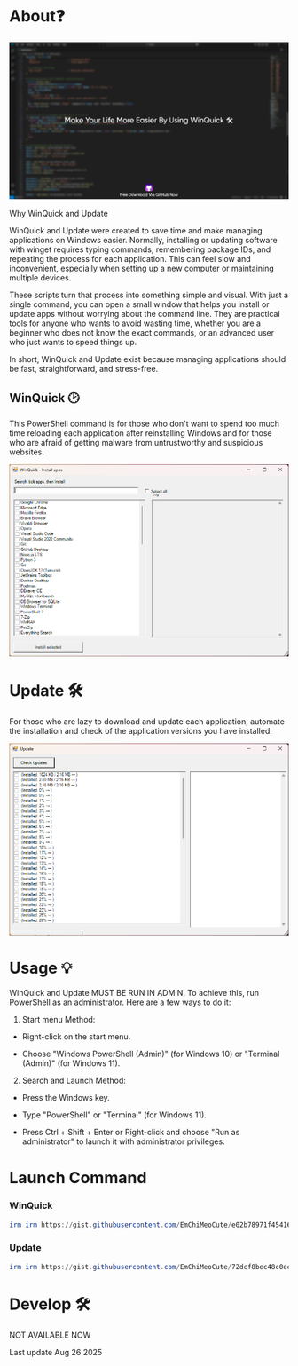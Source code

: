 # About❓

 ![Image Alt](https://github.com/EmChiMeoCute/WinQuick/blob/7ef1ea8f6e448f533eb82436afc8be741b96feac/Untitled%20Project.jpg)

Why WinQuick and Update

WinQuick and Update were created to save time and make managing applications on Windows easier. Normally, installing or updating software with winget requires typing commands, remembering package IDs, and repeating the process for each application. This can feel slow and inconvenient, especially when setting up a new computer or maintaining multiple devices.

These scripts turn that process into something simple and visual. With just a single command, you can open a small window that helps you install or update apps without worrying about the command line. They are practical tools for anyone who wants to avoid wasting time, whether you are a beginner who does not know the exact commands, or an advanced user who just wants to speed things up.

In short, WinQuick and Update exist because managing applications should be fast, straightforward, and stress-free.

## WinQuick 🕑

This PowerShell command is for those who don't want to spend too much time reloading each application after reinstalling Windows and for those who are afraid of getting malware from untrustworthy and suspicious websites.

 ![Image Alt](https://github.com/EmChiMeoCute/WinQuick/blob/f3fd39e8f6641ca41a3644070cbdfe8d9a8b8dc6/Screenshot%202025-08-26%20142017.png)

# Update 🛠

For those who are lazy to download and update each application, automate the installation and check of the application versions you have installed.

 ![Image Alt](https://github.com/EmChiMeoCute/WinQuick/blob/f3fd39e8f6641ca41a3644070cbdfe8d9a8b8dc6/Screenshot%202025-08-26%20142105.png)

# Usage 💡

WinQuick and Update MUST BE RUN IN ADMIN. To achieve this, run PowerShell as an administrator. Here are a few ways to do it:
1. Start menu Method:

- Right-click on the start menu.

- Choose "Windows PowerShell (Admin)" (for Windows 10) or "Terminal (Admin)" (for Windows 11).

2. Search and Launch Method:

- Press the Windows key.

- Type "PowerShell" or "Terminal" (for Windows 11).

- Press Ctrl + Shift + Enter or Right-click and choose "Run as administrator" to launch it with administrator privileges.

# Launch Command 

### WinQuick
```powershell
irm irm https://gist.githubusercontent.com/EmChiMeoCute/e02b78971f454162757c101a5f767d79/raw/ed58f42c0c9d466cf1e442853a97e67028853e75/WinQuick.ps1 | iex | iex
```

### Update
```powershell
irm irm https://gist.githubusercontent.com/EmChiMeoCute/72dcf8bec48c0eea29bd403c65477d65/raw/0a40936c3c4518c00416de4c8a632b9ebc5c6f54/Update.ps1 | iex
```

# Develop 🛠

NOT AVAILABLE NOW

Last update Aug 26 2025
